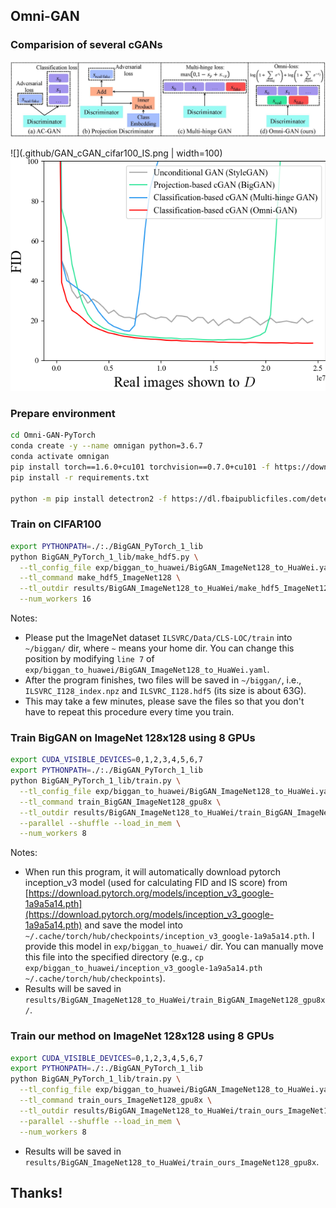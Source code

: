 ## Omni-GAN

### Comparision of several cGANs

![](.github/cgan_loss.jpg)

![](.github/GAN_cGAN_cifar100_IS.png | width=100)
![](.github/GAN_cGAN_cifar100_FID.png)

### Prepare environment


```bash
cd Omni-GAN-PyTorch
conda create -y --name omnigan python=3.6.7 
conda activate omnigan
pip install torch==1.6.0+cu101 torchvision==0.7.0+cu101 -f https://download.pytorch.org/whl/torch_stable.html
pip install -r requirements.txt

python -m pip install detectron2 -f https://dl.fbaipublicfiles.com/detectron2/wheels/cu101/torch1.6/index.html
```

### Train on CIFAR100

```bash
export PYTHONPATH=./:./BigGAN_PyTorch_1_lib
python BigGAN_PyTorch_1_lib/make_hdf5.py \
  --tl_config_file exp/biggan_to_huawei/BigGAN_ImageNet128_to_HuaWei.yaml \
  --tl_command make_hdf5_ImageNet128 \
  --tl_outdir results/BigGAN_ImageNet128_to_HuaWei/make_hdf5_ImageNet128 \
  --num_workers 16
```

Notes:

- Please put the ImageNet dataset `ILSVRC/Data/CLS-LOC/train` into `~/biggan/` dir, where `~` means your home dir. You can change this position by modifying `line 7` of `exp/biggan_to_huawei/BigGAN_ImageNet128_to_HuaWei.yaml`.
- After the program finishes, two files will be saved in `~/biggan/`, i.e., `ILSVRC_I128_index.npz` and `ILSVRC_I128.hdf5` (its size is about 63G). 
- This may take a few minutes, please save the files so that you don't have to repeat this procedure every time you train.

### Train BigGAN on ImageNet 128x128 using 8 GPUs

```bash
export CUDA_VISIBLE_DEVICES=0,1,2,3,4,5,6,7
export PYTHONPATH=./:./BigGAN_PyTorch_1_lib
python BigGAN_PyTorch_1_lib/train.py \
  --tl_config_file exp/biggan_to_huawei/BigGAN_ImageNet128_to_HuaWei.yaml \
  --tl_command train_BigGAN_ImageNet128_gpu8x \
  --tl_outdir results/BigGAN_ImageNet128_to_HuaWei/train_BigGAN_ImageNet128_gpu8x \
  --parallel --shuffle --load_in_mem \
  --num_workers 8
```
Notes: 

- When run this program, it will automatically download pytorch inception_v3 model (used for calculating FID and IS score) from [https://download.pytorch.org/models/inception_v3_google-1a9a5a14.pth](https://download.pytorch.org/models/inception_v3_google-1a9a5a14.pth) and save the model into `~/.cache/torch/hub/checkpoints/inception_v3_google-1a9a5a14.pth`. I provide this model in `exp/biggan_to_huawei/` dir. You can manually move this file into the specified directory (e.g., `cp exp/biggan_to_huawei/inception_v3_google-1a9a5a14.pth ~/.cache/torch/hub/checkpoints`).
- Results will be saved in `results/BigGAN_ImageNet128_to_HuaWei/train_BigGAN_ImageNet128_gpu8x/`.

### Train our method on ImageNet 128x128 using 8 GPUs

```bash
export CUDA_VISIBLE_DEVICES=0,1,2,3,4,5,6,7
export PYTHONPATH=./:./BigGAN_PyTorch_1_lib
python BigGAN_PyTorch_1_lib/train.py \
  --tl_config_file exp/biggan_to_huawei/BigGAN_ImageNet128_to_HuaWei.yaml \
  --tl_command train_ours_ImageNet128_gpu8x \
  --tl_outdir results/BigGAN_ImageNet128_to_HuaWei/train_ours_ImageNet128_gpu8x \
  --parallel --shuffle --load_in_mem \
  --num_workers 8
```

- Results will be saved in `results/BigGAN_ImageNet128_to_HuaWei/train_ours_ImageNet128_gpu8x`.

## Thanks!